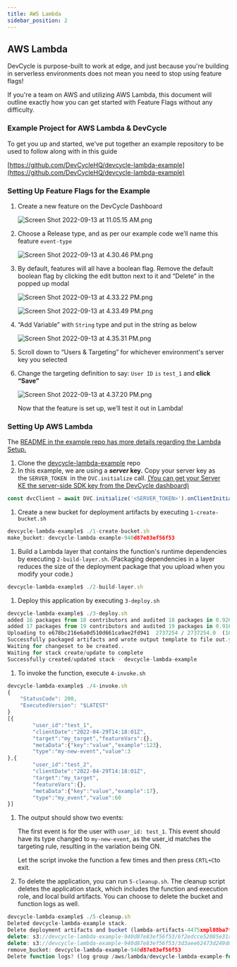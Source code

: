 ```yaml
---
title: AWS Lambda
sidebar_position: 2
---
```


## AWS Lambda

DevCycle is purpose-built to work at edge, and just because you're building in serverless environments does not mean you need to stop using feature flags!

If you're a team on AWS and utilizing AWS Lambda, this document will outline exactly how you can get started with Feature Flags without any difficulty.

### Example Project for AWS Lambda & DevCycle

To get you up and started, we've put together an example repository to be used to follow along with in this guide 

[https://github.com/DevCycleHQ/devcycle-lambda-example](https://github.com/DevCycleHQ/devcycle-lambda-example)

### Setting Up Feature Flags for the Example

1. Create a new feature on the DevCycle Dashboard
    
    ![Screen Shot 2022-09-13 at 11.05.15 AM.png](AWS%20Lambda%2027f30fc20c6743558415b42cbc414566/Screen_Shot_2022-09-13_at_11.05.15_AM.png)
    
2. Choose a Release type, and as per our example code we’ll name this feature `event-type`
    
    ![Screen Shot 2022-09-13 at 4.30.46 PM.png](AWS%20Lambda%2027f30fc20c6743558415b42cbc414566/Screen_Shot_2022-09-13_at_4.30.46_PM.png)
    
3. By default, features will all have a boolean flag. Remove the default boolean flag by clicking the edit button next to it and “Delete” in the popped up modal
    
    ![Screen Shot 2022-09-13 at 4.33.22 PM.png](AWS%20Lambda%2027f30fc20c6743558415b42cbc414566/Screen_Shot_2022-09-13_at_4.33.22_PM.png)
    
    ![Screen Shot 2022-09-13 at 4.33.49 PM.png](AWS%20Lambda%2027f30fc20c6743558415b42cbc414566/Screen_Shot_2022-09-13_at_4.33.49_PM.png)
    
4. “Add Variable” with `String` type and put in the string as below
    
    ![Screen Shot 2022-09-13 at 4.35.31 PM.png](AWS%20Lambda%2027f30fc20c6743558415b42cbc414566/Screen_Shot_2022-09-13_at_4.35.31_PM.png)
    
5. Scroll down to “Users & Targeting” for whichever environment's server key you selected
6. Change the targeting definition to say: `User ID` `is` `test_1` and **click “Save”**
    
    ![Screen Shot 2022-09-13 at 4.37.20 PM.png](AWS%20Lambda%2027f30fc20c6743558415b42cbc414566/Screen_Shot_2022-09-13_at_4.37.20_PM.png)
    
    Now that the feature is set up, we’ll test it out in Lambda!
    

### Setting Up AWS Lambda

The  [README in the example repo has more details regarding the Lambda Setup.](https://github.com/DevCycleHQ/devcycle-lambda-example#readme) 

1. Clone the [devcycle-lambda-example](https://github.com/DevCycleHQ/devcycle-lambda-example) repo
2. In this example, we are using a ***server* key.** Copy your server key as the `SERVER_TOKEN`
 in the `DVC.initialize` call. 
[(You can get your Server KE the server-side SDK key from the DevCycle dashboard)](https://docs.devcycle.com/docs/home/feature-management/organizing-your-flags-and-variables/api-and-sdk-keys)

```jsx
const dvcClient = await DVC.initialize('<SERVER_TOKEN>').onClientInitialized()
```

1. Create a new bucket for deployment artifacts by executing `1-create-bucket.sh`

```jsx
devcycle-lambda-example$ ./1-create-bucket.sh
make_bucket: devcycle-lambda-example-940d87e83ef56f53
```

1. Build a Lambda layer that contains the function's runtime dependencies by executing `2-build-layer.sh`. (Packaging dependencies in a layer reduces the size of the deployment package that you upload when you modify your code.)

```jsx
devcycle-lambda-example$ ./2-build-layer.sh
```

1. Deploy this application by executing `3-deploy.sh`

```jsx
devcycle-lambda-example$ ./3-deploy.sh
added 16 packages from 18 contributors and audited 18 packages in 0.926s
added 17 packages from 19 contributors and audited 19 packages in 0.916s
Uploading to e678bc216e6a0d510d661ca9ae2fd941  2737254 / 2737254.0  (100.00%)
Successfully packaged artifacts and wrote output template to file out.yml.
Waiting for changeset to be created..
Waiting for stack create/update to complete
Successfully created/updated stack - devcycle-lambda-example
```

1. To invoke the function, execute `4-invoke.sh`

```jsx
devcycle-lambda-example$ ./4-invoke.sh
{
    "StatusCode": 200,
    "ExecutedVersion": "$LATEST"
}
[{
		"user_id":"test_1",
		"clientDate":"2022-04-29T14:18:01Z",
		"target":"my_target","featureVars":{},
		"metaData":{"key":"value","example":123},
		"type":"my-new-event","value":3
},{
		"user_id":"test_2",
		"clientDate":"2022-04-29T14:18:01Z",
		"target":"my_target",
		"featureVars":{},
		"metaData":{"key":"value","example":17},
		"type":"my_event","value":60
}]
```

1. The output should show two events: 
    
    The first event is for the user with `user_id: test_1`. This event should have its type changed to `my-new-event`, as the user_id matches the targeting rule, resulting in the variation being ON. 
    
    Let the script invoke the function a few times and then press `CRTL+C`to exit.
    
2. To delete the application, you can run `5-cleanup.sh`. The cleanup script deletes the application stack, which includes the function and execution role, and local build artifacts. You can choose to delete the bucket and function logs as well.

```jsx
devcycle-lambda-example$ ./5-cleanup.sh
Deleted devcycle-lambda-example stack.
Delete deployment artifacts and bucket (lambda-artifacts-4475xmpl08ba7f8d)?y
delete: s3://devcycle-lambda-example-940d87e83ef56f53/6f2edcce52085e31a4a5ba823dba2c9d
delete: s3://devcycle-lambda-example-940d87e83ef56f53/3d3aee62473d249d039d2d7a37512db3
remove_bucket: devcycle-lambda-example-940d87e83ef56f53
Delete function logs? (log group /aws/lambda/devcycle-lambda-example-function-1RQTXMPLR0YSO)y
```